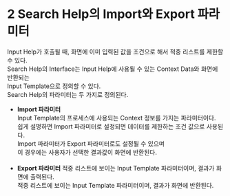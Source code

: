 # 2 Search Help의 Import와 Export 파라미터
Input Help가 호출될 때, 화면에 이미 입력된 값을 조건으로 해서 적중 리스트를 제한할 수 있다. <br>
Search Help의 Interface는 Input Help에 사용될 수 있는 Context Data와 화면에 반환되는 <br>
Input Template으로 정의할 수 있다.<br>
Search Help의 파라미터는 두 가지로 정의된다.<br>

- **Import 파라미터** <br>
Input Template의 프로세스에 사용되는 Context 정보를 가지는 파라미터이다. <br>
쉽게 설명하면 Import 파라미터로 설정되면 데이터를 제한하는 조건 값으로 사용된다.<br>
Import 파라미터가 Export 파라미터로도 설정될 수 있으며<br>
이 경우에는 사용자가 선택한 결과값이 화면에 반환된다. <br><br>
- **Export 파라미터**
적중 리스트에 보이는 Input Template 파라미터이며, 결과가 화면에 출력된다.<br>
적중 리스트에 보이는 Input Template 파라미터이며, 결과가 화면에 반환된다.